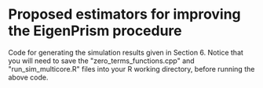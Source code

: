 # Proposed estimators for improving the EigenPrism procedure
Code for generating the simulation results given in Section 6.
Notice that you will need to save the "zero_terms_functions.cpp" and "run_sim_multicore.R" files into your R working directory, before running the above code.
